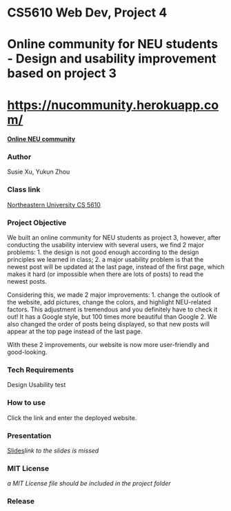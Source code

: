 # CS5610 Web Dev, Project 4
# Online community for NEU students - Design and usability improvement based on project 3
# https://nucommunity.herokuapp.com/
#### [Online NEU community](https://nucommunity.herokuapp.com/)
### Author
Susie Xu, Yukun Zhou

### Class link
[Northeastern University CS 5610](https://johnguerra.co/classes/webDevelopment_fall_2022/)

### Project Objective
We built an online community for NEU students as project 3, however, after conducting the usability interview with several users,
we find 2 major problems: 1. the design is not good enough according to the design principles we learned in class; 2. a major usability
problem is that the newest post will be updated at the last page, instead of the first page, which makes it hard (or impossible when there
are lots of posts) to read the newest posts.

Considering this, we made 2 major improvements: 1. change the outlook of the website, add pictures, change the colors, and highlight NEU-related
factors. This adjustment is tremendous and you definitely have to check it out! It has a Google style, but 100 times more beautiful than Google
2. We also changed the order of posts being displayed, so that new posts will appear at the top page instead of the last page.

With these 2 improvements, our website is now more user-friendly and good-looking.

### Tech Requirements
Design
Usability test

### How to use

Click the link and enter the deployed website.

### Presentation


[Slides]()*link to the slides is missed*

### MIT License
*a MIT License file should be included in the project folder*

### Release
